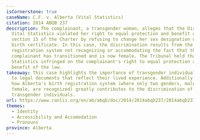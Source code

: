 ```yaml
---
isCornerstone: true
caseName: C.F. v. Alberta (Vital Statistics)
citation: 2014 ABQB 237
description: The complainant, a transgender woman, alleges that the Director of
  Vital Statistics violated her right to equal protection and benefit under
  section 15 of the Charter by refusing to change her sex designation on her
  birth certificate. In this case, the discrimination results from the birth
  registration system not recognizing or accommodating the fact that the
  complainant has transitioned and is now female. The Tribunal held that Vital
  Statistics infringed on the complainant's right to equal protection and
  benefit of the law.
takeaway: This case highlights the importance of transgender individual's access
  to legal documents that reflect their lived experience. Additionally, it shows
  how Alberta's birth registration system (where only two genders, male and
  female, are recognized) greatly contributes to the discrimination of
  transgender individuals.
url: https://www.canlii.org/en/ab/abqb/doc/2014/2014abqb237/2014abqb237.html?resultIndex=1
themes:
  - Identity
  - Accessibility and Accomodation
  - Pronouns
province: Alberta
---
```

